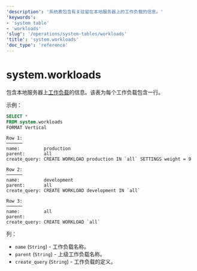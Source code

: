 ```yaml
---
'description': '系统表包含有关驻留在本地服务器上的工作负载的信息。'
'keywords':
- 'system table'
- 'workloads'
'slug': '/operations/system-tables/workloads'
'title': 'system.workloads'
'doc_type': 'reference'
---
```



# system.workloads

包含本地服务器上[工作负载](/operations/workload-scheduling.md#workload_entity_storage)的信息。该表为每个工作负载包含一行。

示例：

```sql
SELECT *
FROM system.workloads
FORMAT Vertical
```

```text
Row 1:
──────
name:         production
parent:       all
create_query: CREATE WORKLOAD production IN `all` SETTINGS weight = 9

Row 2:
──────
name:         development
parent:       all
create_query: CREATE WORKLOAD development IN `all`

Row 3:
──────
name:         all
parent:
create_query: CREATE WORKLOAD `all`
```

列：

- `name` (`String`) - 工作负载名称。
- `parent` (`String`) - 上级工作负载名称。
- `create_query` (`String`) - 工作负载的定义。
